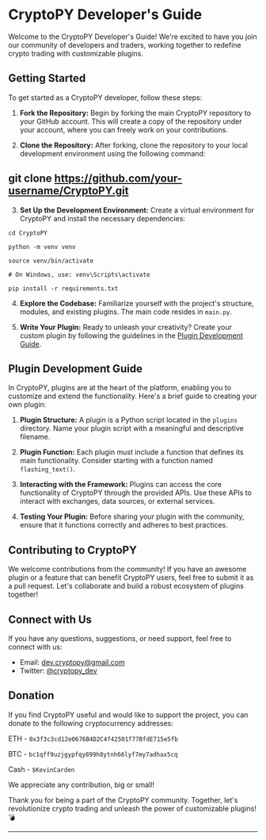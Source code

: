 # CryptoPY Developer's Guide

Welcome to the CryptoPY Developer's Guide! We're excited to have you join our community of developers and traders, working together to redefine crypto trading with customizable plugins.

## Getting Started

To get started as a CryptoPY developer, follow these steps:

1. **Fork the Repository:** Begin by forking the main CryptoPY repository to your GitHub account. This will create a copy of the repository under your account, where you can freely work on your contributions.

2. **Clone the Repository:** After forking, clone the repository to your local development environment using the following command:

## git clone https://github.com/your-username/CryptoPY.git

3. **Set Up the Development Environment:** Create a virtual environment for CryptoPY and install the necessary dependencies:

``` cd CryptoPY ```

``` python -m venv venv ```

``` source venv/bin/activate ```

``` # On Windows, use: venv\Scripts\activate ```

``` pip install -r requirements.txt ```


4. **Explore the Codebase:** Familiarize yourself with the project's structure, modules, and existing plugins. The main code resides in `main.py`.

5. **Write Your Plugin:** Ready to unleash your creativity? Create your custom plugin by following the guidelines in the [Plugin Development Guide](DEVELOPERS_GUIDE.md).

## Plugin Development Guide

In CryptoPY, plugins are at the heart of the platform, enabling you to customize and extend the functionality. Here's a brief guide to creating your own plugin:

1. **Plugin Structure:** A plugin is a Python script located in the `plugins` directory. Name your plugin script with a meaningful and descriptive filename.

2. **Plugin Function:** Each plugin must include a function that defines its main functionality. Consider starting with a function named `flashing_text()`.

3. **Interacting with the Framework:** Plugins can access the core functionality of CryptoPY through the provided APIs. Use these APIs to interact with exchanges, data sources, or external services.

4. **Testing Your Plugin:** Before sharing your plugin with the community, ensure that it functions correctly and adheres to best practices.

## Contributing to CryptoPY

We welcome contributions from the community! If you have an awesome plugin or a feature that can benefit CryptoPY users, feel free to submit it as a pull request. Let's collaborate and build a robust ecosystem of plugins together!

## Connect with Us

If you have any questions, suggestions, or need support, feel free to connect with us:

- Email: dev.cryptopy@gmail.com
- Twitter: [@cryptopy_dev](https://twitter.com/cryptopy_dev)


## Donation

If you find CryptoPY useful and would like to support the project, you can donate to the following cryptocurrency addresses:

ETH - ```0x3f3c3cd12e0676B4D2C4f42501f77BfdE715e5fb```

BTC - ```bc1qff9uzjgypfqy899h8ytnh66lyf7my7adhax5cq```

Cash - ```$KevinCarden```

We appreciate any contribution, big or small!

Thank you for being a part of the CryptoPY community. Together, let's revolutionize crypto trading and unleash the power of customizable plugins! :bomb:

---
